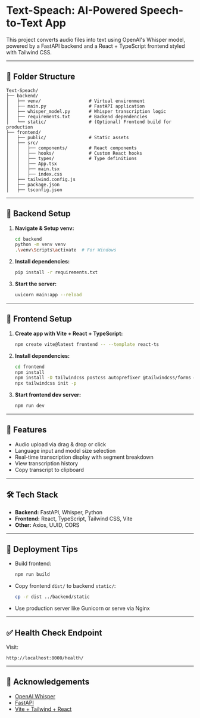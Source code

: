 # Text-Speach: AI-Powered Speech-to-Text App

This project converts audio files into text using OpenAI's Whisper model, powered by a FastAPI backend and a React + TypeScript frontend styled with Tailwind CSS.

---

## 📁 Folder Structure

```
Text-Speach/
├── backend/
│   ├── venv/                  # Virtual environment
│   ├── main.py                # FastAPI application
│   ├── whisper_model.py       # Whisper transcription logic
│   ├── requirements.txt       # Backend dependencies
│   └── static/                # (Optional) Frontend build for production
├── frontend/
│   ├── public/                # Static assets
│   ├── src/
│   │   ├── components/        # React components
│   │   ├── hooks/             # Custom React hooks
│   │   ├── types/             # Type definitions
│   │   ├── App.tsx
│   │   ├── main.tsx
│   │   ├── index.css
│   ├── tailwind.config.js
│   ├── package.json
│   ├── tsconfig.json
```

---

## 🔧 Backend Setup

1. **Navigate & Setup venv:**
   ```bash
   cd backend
   python -m venv venv
   .\venv\Scripts\activate  # For Windows
   ```

2. **Install dependencies:**
   ```bash
   pip install -r requirements.txt
   ```

3. **Start the server:**
   ```bash
   uvicorn main:app --reload
   ```

---

## 🔧 Frontend Setup

1. **Create app with Vite + React + TypeScript:**
   ```bash
   npm create vite@latest frontend -- --template react-ts
   ```

2. **Install dependencies:**
   ```bash
   cd frontend
   npm install
   npm install -D tailwindcss postcss autoprefixer @tailwindcss/forms @tailwindcss/typography
   npx tailwindcss init -p
   ```

3. **Start frontend dev server:**
   ```bash
   npm run dev
   ```

---

## 🧠 Features

- Audio upload via drag & drop or click
- Language input and model size selection
- Real-time transcription display with segment breakdown
- View transcription history
- Copy transcript to clipboard

---

## 🛠 Tech Stack

- **Backend:** FastAPI, Whisper, Python
- **Frontend:** React, TypeScript, Tailwind CSS, Vite
- **Other:** Axios, UUID, CORS

---

## 🏁 Deployment Tips

- Build frontend:
  ```bash
  npm run build
  ```

- Copy frontend `dist/` to backend `static/`:
  ```bash
  cp -r dist ../backend/static
  ```

- Use production server like Gunicorn or serve via Nginx

---

## ✅ Health Check Endpoint

Visit:
```
http://localhost:8000/health/
```

---

## 🤝 Acknowledgements

- [OpenAI Whisper](https://github.com/openai/whisper)
- [FastAPI](https://fastapi.tiangolo.com/)
- [Vite + Tailwind + React](https://vitejs.dev/)
